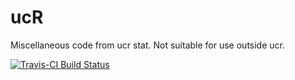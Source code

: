 ucR
=======

Miscellaneous code from ucr stat. 
Not suitable for use outside ucr.

[![Travis-CI Build Status](https://travis-ci.org/renlund/ucR.svg?branch=master)](https://travis-ci.org/renlund/ucR)

